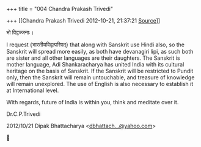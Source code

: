 +++
title = "004 Chandra Prakash Trivedi"

+++
[[Chandra Prakash Trivedi	2012-10-21, 21:37:21 [Source](https://groups.google.com/g/bvparishat/c/uqMxzCy3QFE)]]



भो विद्वज्जनाः।  
  
  

I request {भारतीयविद्वत्परिषत्} that along with Sanskrit use Hindi also, so the Sanskrit will spread more easily, as both have devanagiri lipi, as such both are sister and all other languages are their daughters. The Sanskrit is mother language, Adi Shankaracharya has united India with its cultural heritage on the basis of Sanskrit. If the Sanskrit will be restricted to Pundit only, then the Sanskrit will remain untouchable, and treasure of knowledge will remain unexplored. The use of English is also necessary to establish it at International level.  
  
  
With regards, future of India is within you, think and meditate over it.  
  
Dr.C.P.Trivedi  
  

2012/10/21 Dipak Bhattacharya \<[dbhattach...@yahoo.com]()\>



